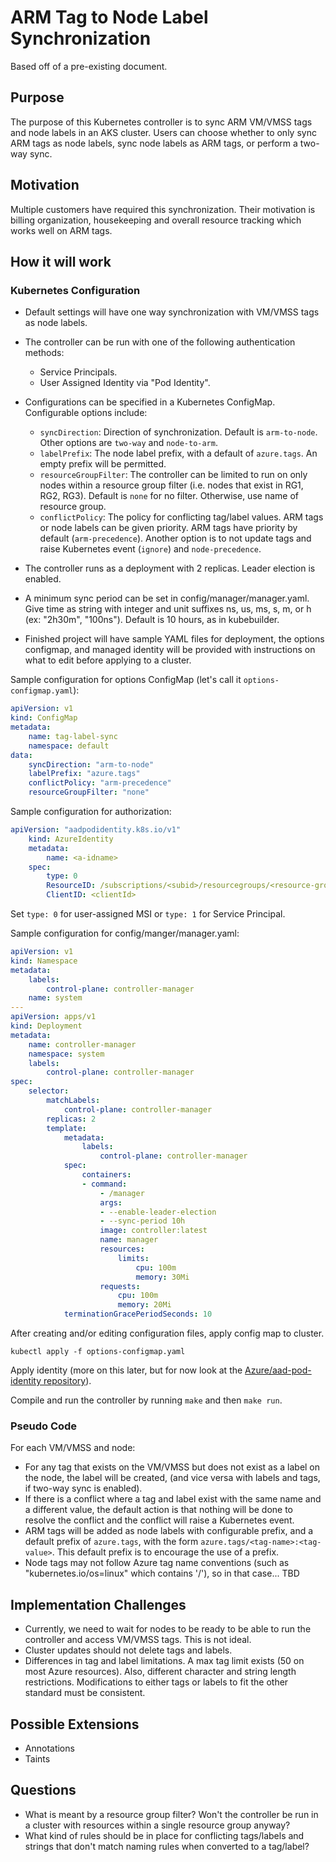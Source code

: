 # ARM Tag to Node Label Synchronization

Based off of a pre-existing document.

## Purpose

The purpose of this Kubernetes controller is to sync ARM VM/VMSS tags and node labels in an AKS cluster.
Users can choose whether to only sync ARM tags as node labels, sync node labels as ARM tags,
or perform a two-way sync.

## Motivation

Multiple customers have required this synchronization.
Their motivation is billing organization, housekeeping and overall resource tracking which works well on ARM tags.

## How it will work

### Kubernetes Configuration

- Default settings will have one way synchronization with VM/VMSS tags as node labels.

- The controller can be run with one of the following authentication methods:
    - Service Principals.
    - User Assigned Identity via "Pod Identity".
- Configurations can be specified in a Kubernetes ConfigMap. Configurable options include:
    - `syncDirection`: Direction of synchronization. Default is `arm-to-node`. Other options are `two-way` and `node-to-arm`. <!--    - `interval`: Configurable interval for synchronization. -->
    - `labelPrefix`: The node label prefix, with a default of `azure.tags`. An empty prefix will be permitted. <!-- - `tagPrefix`: The ARM tag prefix (for node-to-ARM and two-way sync), with a default of `k8s.labels`. An empty prefix will be permitted. -->
    - `resourceGroupFilter`: The controller can be limited to run on only nodes within a resource group filter (i.e. nodes that exist in RG1, RG2, RG3). Default is `none` for no filter. Otherwise, use name of resource group.
    - `conflictPolicy`: The policy for conflicting tag/label values. ARM tags or node labels can be given priority. ARM tags have priority by default (`arm-precedence`). Another option is to not update tags and raise Kubernetes event (`ignore`) and `node-precedence`. 
- The controller runs as a deployment with 2 replicas. Leader election is enabled.
- A minimum sync period can be set in config/manager/manager.yaml. Give time as string with integer and unit suffixes ns, us, ms, s, m, or h (ex: "2h30m", "100ns"). Default is 10 hours, as in kubebuilder.
- Finished project will have sample YAML files for deployment, the options configmap, and managed identity will be provided with instructions on what to edit before applying to a cluster.

Sample configuration for options ConfigMap (let's call it `options-configmap.yaml`):

``` yaml
apiVersion: v1
kind: ConfigMap
metadata:
    name: tag-label-sync
    namespace: default
data:
    syncDirection: "arm-to-node"
    labelPrefix: "azure.tags"
    conflictPolicy: "arm-precedence"
    resourceGroupFilter: "none"
```

Sample configuration for authorization:

``` yaml
apiVersion: "aadpodidentity.k8s.io/v1"
    kind: AzureIdentity
    metadata:
        name: <a-idname> 
    spec:
        type: 0
        ResourceID: /subscriptions/<subid>/resourcegroups/<resource-group>/providers/Microsoft.ManagedIdentity/userAssignedIdentities/<name>
        ClientID: <clientId>
```
Set `type: 0` for user-assigned MSI or `type: 1` for Service Principal.

Sample configuration for config/manger/manager.yaml:
``` yaml
apiVersion: v1
kind: Namespace
metadata:
    labels:
        control-plane: controller-manager
    name: system
---
apiVersion: apps/v1
kind: Deployment
metadata:
    name: controller-manager
    namespace: system
    labels:
        control-plane: controller-manager
spec:
    selector:
        matchLabels:
            control-plane: controller-manager
        replicas: 2
        template:
            metadata:
                labels:
                    control-plane: controller-manager
            spec:
                containers:
                - command:
                    - /manager
                    args:
                    - --enable-leader-election
                    - --sync-period 10h
                    image: controller:latest
                    name: manager
                    resources:
                        limits:
                            cpu: 100m
                            memory: 30Mi
                    requests:
                        cpu: 100m
                        memory: 20Mi
            terminationGracePeriodSeconds: 10
```

After creating and/or editing configuration files, apply config map to cluster.

```kubectl apply -f options-configmap.yaml```

Apply identity (more on this later, but for now look at the [Azure/aad-pod-identity repository](https://github.com/Azure/aad-pod-identity)).

Compile and run the controller by running `make` and then `make run`.

### Pseudo Code

For each VM/VMSS and node:
- For any tag that exists on the VM/VMSS but does not exist as a label on the node, the label will be created, (and vice versa with labels and tags, if two-way sync is enabled).
- If there is a conflict where a tag and label exist with the same name and a different value,
      the default action is that nothing will be done to resolve the conflict and the conflict will raise a Kubernetes
      event.
- ARM tags will be added as node labels with configurable prefix, and a default prefix of `azure.tags`, with the form 
    `azure.tags/<tag-name>:<tag-value>`. This default prefix is to encourage the use of a prefix.
- Node tags may not follow Azure tag name conventions (such as "kubernetes.io/os=linux" which contains '/'),
    so in that case... TBD

## Implementation Challenges

- Currently, we need to wait for nodes to be ready to be able to run the controller and access VM/VMSS tags. This is not ideal.
- Cluster updates should not delete tags and labels.
- Differences in tag and label limitations. A max tag limit exists (50 on most Azure resources). Also, different character and string length restrictions. Modifications to either tags or labels to fit the other standard must be consistent.

## Possible Extensions

- Annotations
- Taints

## Questions

- What is meant by a resource group filter? Won't the controller be run in a cluster with resources within a single resource group anyway?
- What kind of rules should be in place for conflicting tags/labels and strings that don't match naming rules when converted to a tag/label?
